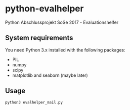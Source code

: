 # python-evalhelper

Python Abschlussprojekt SoSe 2017 - Evaluationshelfer

## System requirements

You need Python 3.x installed with the following packages:

* PIL
* numpy
* scipy
* matplotlib and seaborn (maybe later)

## Usage

```bash
python3 evalhelper_mail.py
```
